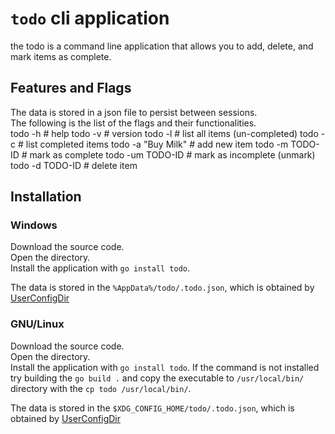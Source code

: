 # `todo` cli application
the todo is a command line application that allows you to add, delete, and mark items as complete.

## Features and Flags 
The data is stored in a json file to persist between sessions.  
The following is the list of the flags and their functionalities.  
todo -h            # help
todo -v            # version
todo -l            # list all items (un-completed)
todo -c            # list completed items
todo -a "Buy Milk" # add new item
todo -m TODO-ID    # mark as complete
todo -um TODO-ID   # mark as incomplete (unmark)
todo -d TODO-ID    # delete item


## Installation
### Windows
Download the source code.  
Open the directory.  
Install the application with `go install todo`.  

The data is stored in the `%AppData%/todo/.todo.json`, 
which is obtained by [UserConfigDir](https://pkg.go.dev/os#UserConfigDir)

### GNU/Linux
Download the source code.  
Open the directory.  
Install the application with `go install todo`.
If the command is not installed try building the `go build .`
 and copy the executable to `/usr/local/bin/` directory with the `cp todo /usr/local/bin/`.

The data is stored in the `$XDG_CONFIG_HOME/todo/.todo.json`, 
which is obtained by [UserConfigDir](https://pkg.go.dev/os#UserConfigDir)
